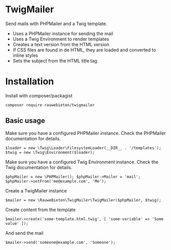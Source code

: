 # TwigMailer

Send mails with PHPMailer and a Twig template.

- Uses a PHPMailer instance for sending the mail
- Uses a Twig Environment to render templates
- Creates a text version from the HTML version
- If CSS files are found in de HTML, they are loaded and converted to inline styles
- Sets the subject from the HTML title tag

# Installation

Install with composer/packagist

`
composer require rauwebieten/twigmailer
`

## Basic usage

Make sure you have a configured PHPMailer instance. 
Check the PHPMailer documentation for details.

`
$loader = new \Twig\Loader\FilesystemLoader(__DIR__ . '/templates');
$twig = new \Twig\Environment($loader);
`

Make sure you have a configured Twig Environment instance.
Check the Twig documentation for details.

`
$phpMailer = new \PHPMailer();
$phpMailer->Mailer = 'mail';
$phpMailer->setFrom('me@example.com', 'Me');
`

Create a TwigMailer instance

`
$mailer = new \RauweBieten\TwigMailer\TwigMailer($phpMailer, $twig);
`

Create content from the template

`
$mailer->create('some-template.html.twig', [
    'some-variable' => 'Some value'
]);
`

And send the mail

`
$mailer->send('someone@example.com', 'Someone');
`



